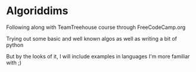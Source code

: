 # Algoriddims

Following along with TeamTreehouse course through FreeCodeCamp.org

Trying out some basic and well known algos as well as writing a bit of python

But by the looks of it, I will include examples in languages I'm more familiar with ;)